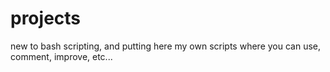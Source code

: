 projects
========

new to bash scripting, and putting here my own scripts where you can use, comment, improve, etc...
